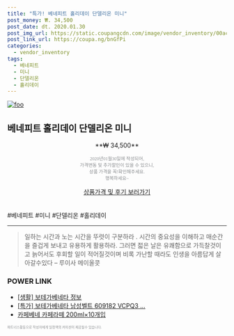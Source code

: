 ```yaml
--- 
title: "특가! 베네피트 홀리데이 단델리온 미니" 
post_money: ₩. 34,500 
post_date: dt. 2020.01.30 
post_img_url: https://static.coupangcdn.com/image/vendor_inventory/00ac/5af6a55ea3575841af9b0eb1206a4bde451571d0b5bcc22821a1fc28f7a6.jpg 
post_link_url: https://coupa.ng/bnGfPi 
categories: 
  - vendor_inventory 
tags: 
  - 베네피트 
  - 미니 
  - 단델리온 
  - 홀리데이 
--- 
```

[![foo](https://static.coupangcdn.com/image/vendor_inventory/00ac/5af6a55ea3575841af9b0eb1206a4bde451571d0b5bcc22821a1fc28f7a6.jpg)](https://coupa.ng/bnGfPi) 

## 베네피트 홀리데이 단델리온 미니 
<p style="text-align: center;">**₩ 34,500**</p> 
<p style="text-align: center;"><span style="color: #898c8f; font-family: Georgia,Times,serif; font-size: 0.75em;">2020년01월30일에 작성되어, <br>가격변동 및 추가할인이 있을 수 있으니,<br> 상품 가격을 꼭!확인해주세요.<br>행복하세요~</span> 
</p>	 
<div markdown="0" style="text-align: center;"><a href="https://coupa.ng/bnGfPi" class="btn btn--success">상품가격 및 후기 보러가기</a></div> 
<br><br> 
  #베네피트 #미니 #단델리온 #홀리데이 
<hr> 

> 일하는 시간과 노는 시간을 뚜렷이 구분하라 . 시간의 중요성을 이해하고 매순간을 즐겁게 보내고 유용하게 활용하라. 그러면 젋은 날은 유쾌함으로 가득찰것이고 늙어서도 후회할 일이 적어질것이며 비록 가난할 때라도 인생을 아름답게 살아갈수있다  – 루이사 메이올콧 


### POWER LINK

* <a href="https://blog.naver.com/fasyy4321/221765398137" target="_blank"> [생활] 보테가베네타 정보 </a>
* <a href="https://blog.naver.com/an0733/221785916619" target="_blank">[특가] 보테가베네타 남성벨트 609182 VCPQ3 ...</a>
* <a href="https://blog.naver.com/sakai111/221778175712" target="_blank">카페베네 카페라떼 200ml×10개입</a>

<span style="color: #898c8f; font-family: Georgia,Times,serif; font-size: 0.55em;">파트너스활동으로 작성자에게 일정액의 커미션이 제공될수 있습니다.</span> 
